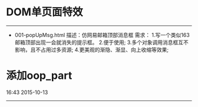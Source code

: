 ﻿# DOM单页面特效
----------------------------
- 001-popUpMsg.html
	描述：仿网易邮箱顶部消息框
	需求：
	1.写一个类似163邮箱顶部出现一会就消失的提示框。
	2.便于使用;
	3.多个对象调用消息框互不影响，且不占用过多资源;
	4.更美观的渐隐、渐显、向上收缩等效果;













# 添加oop_part
16:43 2015-10-13




---
